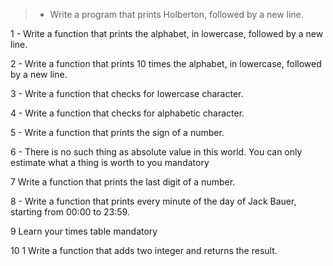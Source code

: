 > - Write a program that prints Holberton, followed by a new line.

1 - Write a function that prints the alphabet, in lowercase, followed by a new line.

2 - Write a function that prints 10 times the alphabet, in lowercase, followed by a new line.

3 - Write a function that checks for lowercase character.

4 - Write a function that checks for alphabetic character.

5 - Write a function that prints the sign of a number.

6 - There is no such thing as absolute value in this world. You can only estimate what a thing is worth to you mandatory

7 Write a function that prints the last digit of a number.

8 - Write a function that prints every minute of the day of Jack Bauer, starting from 00:00 to 23:59.

9 Learn your times table mandatory

10 1 Write a function that adds two integer and returns the result.

